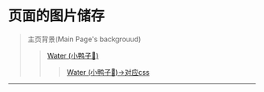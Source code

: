 # 页面的图片储存
> 主页背景(Main Page's backgrouud)
>> [Water (小鸭子🐤)](https://github.com/vince213/vince213.github.io/tree/master/photo/water)
>>> [Water (小鸭子🐤)->对应css](https://github.com/vince213/vince213.github.io/tree/master/style/water)
---
